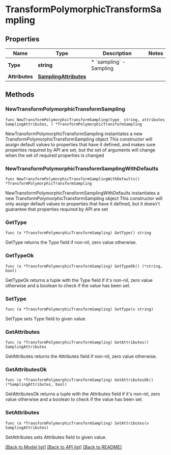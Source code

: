 # TransformPolymorphicTransformSampling

## Properties

Name | Type | Description | Notes
------------ | ------------- | ------------- | -------------
**Type** | **string** | * &#x60;sampling&#x60; - Sampling | 
**Attributes** | [**SamplingAttributes**](SamplingAttributes.md) |  | 

## Methods

### NewTransformPolymorphicTransformSampling

`func NewTransformPolymorphicTransformSampling(type_ string, attributes SamplingAttributes, ) *TransformPolymorphicTransformSampling`

NewTransformPolymorphicTransformSampling instantiates a new TransformPolymorphicTransformSampling object
This constructor will assign default values to properties that have it defined,
and makes sure properties required by API are set, but the set of arguments
will change when the set of required properties is changed

### NewTransformPolymorphicTransformSamplingWithDefaults

`func NewTransformPolymorphicTransformSamplingWithDefaults() *TransformPolymorphicTransformSampling`

NewTransformPolymorphicTransformSamplingWithDefaults instantiates a new TransformPolymorphicTransformSampling object
This constructor will only assign default values to properties that have it defined,
but it doesn't guarantee that properties required by API are set

### GetType

`func (o *TransformPolymorphicTransformSampling) GetType() string`

GetType returns the Type field if non-nil, zero value otherwise.

### GetTypeOk

`func (o *TransformPolymorphicTransformSampling) GetTypeOk() (*string, bool)`

GetTypeOk returns a tuple with the Type field if it's non-nil, zero value otherwise
and a boolean to check if the value has been set.

### SetType

`func (o *TransformPolymorphicTransformSampling) SetType(v string)`

SetType sets Type field to given value.


### GetAttributes

`func (o *TransformPolymorphicTransformSampling) GetAttributes() SamplingAttributes`

GetAttributes returns the Attributes field if non-nil, zero value otherwise.

### GetAttributesOk

`func (o *TransformPolymorphicTransformSampling) GetAttributesOk() (*SamplingAttributes, bool)`

GetAttributesOk returns a tuple with the Attributes field if it's non-nil, zero value otherwise
and a boolean to check if the value has been set.

### SetAttributes

`func (o *TransformPolymorphicTransformSampling) SetAttributes(v SamplingAttributes)`

SetAttributes sets Attributes field to given value.



[[Back to Model list]](../README.md#documentation-for-models) [[Back to API list]](../README.md#documentation-for-api-endpoints) [[Back to README]](../README.md)


